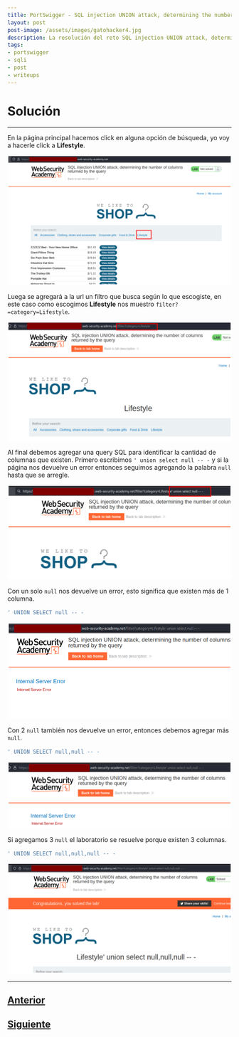 ```yaml
---
title: PortSwigger - SQL injection UNION attack, determining the number of columns returned by the query.
layout: post
post-image: /assets/images/gatohacker4.jpg 
description: La resolución del reto SQL injection UNION attack, determining the number of columns returned by the query. 
tags:
- portswigger
- sqli
- post
- writeups
---
```

# Solución
---

En la página principal hacemos click en alguna opción de búsqueda, yo voy a hacerle click a **Lifestyle**.

![](/images/images-portswigger-sqli/lab3-1.png)

Luega se agregará a la url un filtro que busca según lo que escogiste, en este caso como escogimos **Lifestyle** nos muestro `filter?=category=Lifestyle`.

![](/images/images-portswigger-sqli/lab3-2.png)

Al final debemos agregar una query SQL para identificar la cantidad de columnas que existen. Primero escribimos `' union select null -- -` y si la página nos devuelve un error entonces seguimos agregando la palabra `null` hasta que se arregle.

![](/images/images-portswigger-sqli/lab3-3.png)

Con un solo `null` nos devuelve un error, esto significa que existen más de 1 columna.

```sql
' UNION SELECT null -- -
```

![](/images/images-portswigger-sqli/lab3-4.png)

Con 2 `null` también nos devuelve un error, entonces debemos agregar más `null`.

```sql
' UNION SELECT null,null -- -
```

![](/images/images-portswigger-sqli/lab3-5.png)

Si agregamos 3 `null` el laboratorio se resuelve porque existen 3 columnas.

```sql
' UNION SELECT null,null,null -- -
```

![](/images/images-portswigger-sqli/lab3-6.png)

---

## [Anterior](/SQL-injection-vulnerability-allowing-login-bypass)
## [Siguiente](/SQL-injection-UNION-attack%2C-finding-a-column-containing-text)